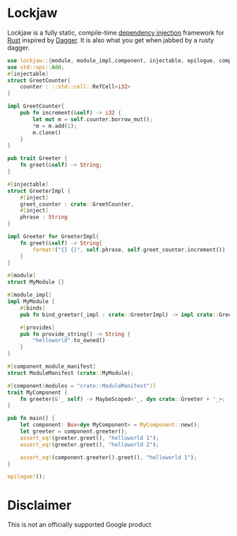 # Lockjaw

Lockjaw is a fully static, compile-time [dependency injection](https://en.wikipedia.org/wiki/Dependency_injection) framework for [Rust](https://www.rust-lang.org/) inspired by [Dagger](https://dagger.dev).
It is also what you get when jabbed by a rusty dagger.

```rust
use lockjaw::{module, module_impl,component, injectable, epilogue, component_module_manifest, MaybeScoped};
use std::ops::Add;
#[injectable]
struct GreetCounter{
    counter : ::std::cell::RefCell<i32>
}

impl GreetCounter{
    pub fn increment(&self) -> i32 {
        let mut m = self.counter.borrow_mut();
        *m = m.add(1);
        m.clone()
    }
}

pub trait Greeter {
    fn greet(&self) -> String;
}

#[injectable]
struct GreeterImpl {
    #[inject]
    greet_counter : crate::GreetCounter,
    #[inject]
    phrase : String
}

impl Greeter for GreeterImpl{
    fn greet(&self) -> String{
        format!("{} {}", self.phrase, self.greet_counter.increment())
    }
}

#[module]
struct MyModule {}

#[module_impl]
impl MyModule {
    #[binds]
    pub fn bind_greeter(_impl : crate::GreeterImpl) -> impl crate::Greeter {}

    #[provides]
    pub fn provide_string() -> String {
        "helloworld".to_owned()
    }
}

#[component_module_manifest]
struct ModuleManifest (crate::MyModule);

#[component(modules = "crate::ModuleManifest")]
trait MyComponent {
    fn greeter(&'_ self) -> MaybeScoped<'_, dyn crate::Greeter + '_>;
}

pub fn main() {
    let component: Box<dyn MyComponent> = MyComponent::new();
    let greeter = component.greeter();
    assert_eq!(greeter.greet(), "helloworld 1");
    assert_eq!(greeter.greet(), "helloworld 2");

    assert_eq!(component.greeter().greet(), "helloworld 1");
}

epilogue!();
```

# Disclaimer

This is not an officially supported Google product


